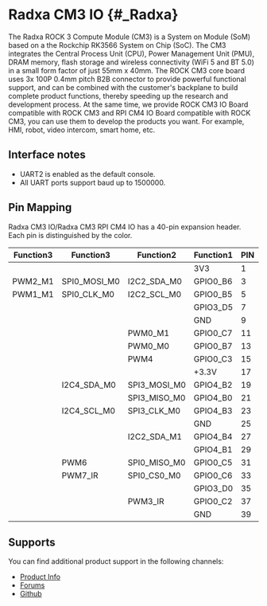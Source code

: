 Radxa CM3 IO {#_Radxa}
============

The Radxa ROCK 3 Compute Module (CM3) is a System on Module (SoM) based on a the Rockchip RK3566 System on Chip (SoC). The CM3 integrates the Central Process Unit (CPU), Power Management Unit (PMU), DRAM memory, flash storage and wireless connectivity (WiFi 5 and BT 5.0) in a small form factor of just 55mm x 40mm. The ROCK CM3 core board uses 3x 100P 0.4mm pitch B2B connector to provide powerful functional support, and can be combined with the customer's backplane to build complete product functions, thereby speeding up the research and development process. At the same time, we provide ROCK CM3 IO Board compatible with ROCK CM3 and RPI CM4 IO Board compatible with ROCK CM3, you can use them to develop the products you want. For example, HMI, robot, video intercom, smart home, etc.

Interface notes
---------------

- UART2 is enabled as the default console.
- All UART ports support baud up to 1500000.

Pin Mapping
-----------

Radxa CM3 IO/Radxa CM3 RPI CM4 IO has a 40-pin expansion header. Each pin is distinguished by the color.

|    Function3|   Function3|    Function2| Function1|  PIN  |  PIN  |  Function1|    Function2| Function3|
|-------------|------------|-------------|----------|:------|------:|-----------|-------------|----------|
|             |            |             |       3V3|   1   |   2   |      +5.0V|             |          |
|      PWM2_M1|SPI0_MOSI_M0|  I2C2_SDA_M0|  GPIO0_B6|   3   |   4   |      +5.0V|             |          |
|      PWM1_M1| SPI0_CLK_M0|  I2C2_SCL_M0|  GPIO0_B5|   5   |   6   |        GND|             |          |
|             |            |             |  GPIO3_D5|   7   |   8   |   GPIO0_D1|  UART2_TX_M0|          |
|             |            |             |       GND|   9   |   10  |   GPIO0_D0|  UART2_RX_M0|          |
|             |            |      PWM0_M1|  GPIO0_C7|   11  |   12  |   GPIO3_C7|             |          |
|             |            |      PWM0_M0|  GPIO0_B7|   13  |   14  |        GND|             |          |
|             |            |         PWM4|  GPIO0_C3|   15  |   16  |   GPIO3_D4|             |          |
|             |            |             |     +3.3V|   17  |   18  |   GPIO3_D3|             |          |
|             | I2C4_SDA_M0| SPI3_MOSI_M0|  GPIO4_B2|   19  |   20  |        GND|             |          |
|             |            | SPI3_MISO_M0|  GPIO4_B0|   21  |   22  |   GPIO3_C6|             |          |
|             | I2C4_SCL_M0|  SPI3_CLK_M0|  GPIO4_B3|   23  |   24  |   GPIO4_A6|  SPI3_CS0_M0|          |
|             |            |             |       GND|   25  |   26  |SARADC_VIN3|             |          |
|             |            |  I2C2_SDA_M1|  GPIO4_B4|   27  |   28  |   GPIO4_B5|  I2C2_SCL_M1|          |
|             |            |             |  GPIO4_B1|   29  |   30  |        GND|             |          |
|             |        PWM6| SPI0_MISO_M0|  GPIO0_C5|   31  |   32  |   GPIO4_C0|  UART5_TX_M1|          |
|             |     PWM7_IR|  SPI0_CS0_M0|  GPIO0_C6|   33  |   34  |        GND|             |          |
|             |            |             |  GPIO3_D0|   35  |   36  |   GPIO4_A7|  SPI3_CS1_M0|          |
|             |            |      PWM3_IR|  GPIO0_C2|   37  |   38  |   GPIO3_D2|             |          |
|             |            |             |       GND|   39  |   40  |   GPIO3_D1|             |          |

Supports
--------

You can find additional product support in the following channels:

- [Product Info](https://docs.radxa.com/en/compute-module/cm3)
- [Forums](https://forum.radxa.com/c/rock3)
- [Github](https://github.com/radxa)

